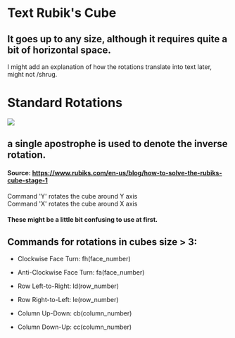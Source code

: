 # Text Rubik's Cube   
## It goes up to any size, although it requires quite a bit of horizontal space.   
I might add an explanation of how the rotations translate into text later, might not /shrug.   
   
# Standard Rotations   
<img src="https://blog.rubiks.com/wp-content/uploads/2018/08/how-to-solve-cube-formula.png"></img>
## a single apostrophe is used to denote the inverse rotation.   
#### Source: https://www.rubiks.com/en-us/blog/how-to-solve-the-rubiks-cube-stage-1   
Command 'Y' rotates the cube around Y axis   
Command 'X' rotates the cube around X axis   
#### These might be a little bit confusing to use at first.
   
   
## Commands for rotations in cubes size > 3:   
- Clockwise Face Turn: fh(face_number)   
- Anti-Clockwise Face Turn: fa(face_number)   
   
- Row Left-to-Right: ld(row_number)   
- Row Right-to-Left: le(row_number)   
   
- Column Up-Down: cb(column_number)   
- Column Down-Up: cc(column_number)   